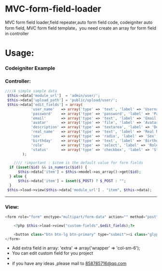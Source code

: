 # MVC-form-field-loader
MVC form field loader,field repeater,auto form field code, codeigniter auto form field, MVC form field template，you need create an array for form field in controller

Usage:
==============

### Codeigniter Example
### Controller:
```php
////A simple sample data
 $this->data['module_url']  = 'admin/user/';
 $this->data['upload_path'] = 'public/upload/user/';
 $this->data['edit_fields'] = array(
            'user_name'   => array('type' => 'text', 'label' => 'Username', 'extra' => array('wrapper' => 'col-sm-6')),
            'password'    => array('type' => 'password', 'label' => 'Password','notes'=>'Required if adding new user', 'extra' => array('wrapper' => 'col-sm-6')),
            'email'       => array('type' => 'text', 'label' => 'Email'),
            'avatar'      => array('type' => 'file', 'label' => 'Avatar'),
            'description' => array('type' => 'textarea', 'label' => 'Description',id="ckeditor"),
            'real_name'   => array('type' => 'text', 'label' => 'Real Name'),
            'sex'         => array('type' => 'radio', 'label' => 'Sex','default'=>array('1'=>'Male','2'=>'Female')),
            'birthday'    => array('type' => 'text', 'label' => 'Birthday','class'=>'datepicker','extra'=>array('data'=>array('format'=>'YYYY-MM-DD'))),
            'role'        => array('type' => 'select', 'label' => 'Role', 'default' => array('1' => 'Admin', '2' => 'Editor', '3' => 'User', '4' => 'Subscriber')),
            'status'      => array('type' => 'checkbox', 'label' => 'Status', 'default' => array('1' => 'Active','2' => 'Inactive')),
		);

	//// !important : $item is the default value for form fields
  if (isset($id) && is_numeric($id)) {
      $this->data['item'] = $this->model->as_array()->get($id);
  } else {
      $this->data['item'] = isset($_POST) ? $_POST : "";
  }
 $this->load->view($this->data['module_url'] . "item", $this->data);
```

----------

###  View:
```php
<form role="form" enctype="multipart/form-data" action="" method="post">

    <?php $this->load->view("custom-fields",$edit_fields);?>

    <button class="btn btn-lg btn-primary" type="submit"><i class="glyphicon glyphicon-ok"></i>&nbsp;Submit</button>
</form>
```

+ Add extra field in array: 'extra' => array('wrapper' => 'col-sm-6');
+ You can edit custom field for you project
+
+ if you have any ideas ,please mail to 858785716@qq.com
